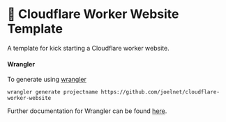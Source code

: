 # 👷 Cloudflare Worker Website Template

A template for kick starting a Cloudflare worker website.

#### Wrangler

To generate using [wrangler](https://github.com/cloudflare/wrangler)

```
wrangler generate projectname https://github.com/joelnet/cloudflare-worker-website
```

Further documentation for Wrangler can be found [here](https://developers.cloudflare.com/workers/tooling/wrangler).
